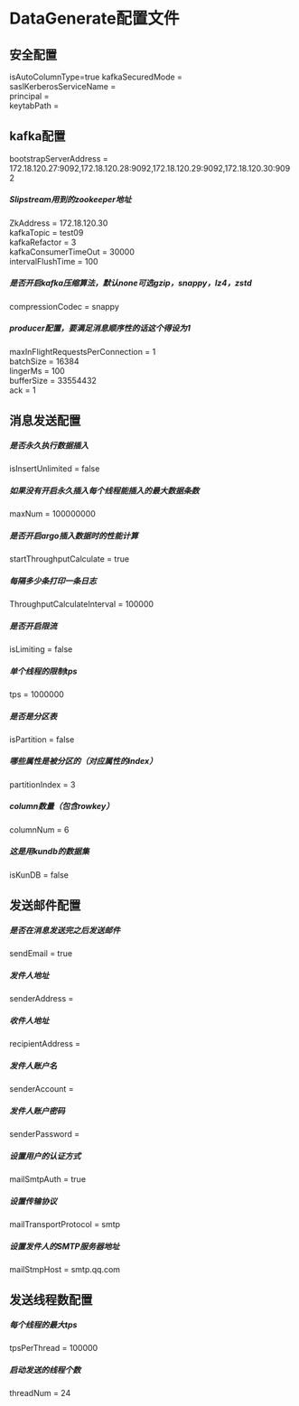 DataGenerate配置文件
====

安全配置
----
isAutoColumnType=true
kafkaSecuredMode = <br>
saslKerberosServiceName = <br>
principal = <br>
keytabPath = 

kafka配置
----
bootstrapServerAddress = 172.18.120.27:9092,172.18.120.28:9092,172.18.120.29:9092,172.18.120.30:9092
##### Slipstream用到的zookeeper地址
ZkAddress = 172.18.120.30 <br>
kafkaTopic = test09 <br>
kafkaRefactor = 3 <br>
kafkaConsumerTimeOut = 30000 <br>
intervalFlushTime = 100
##### 是否开启kafka压缩算法，默认none可选gzip，snappy，lz4，zstd
compressionCodec = snappy
##### producer配置，要满足消息顺序性的话这个得设为1
maxInFlightRequestsPerConnection = 1 <br>
batchSize = 16384 <br>
lingerMs = 100 <br>
bufferSize = 33554432 <br>
ack = 1

消息发送配置
----
##### 是否永久执行数据插入
isInsertUnlimited = false
##### 如果没有开启永久插入每个线程能插入的最大数据条数
maxNum = 100000000
##### 是否开启argo插入数据时的性能计算
startThroughputCalculate = true
##### 每隔多少条打印一条日志
ThroughputCalculateInterval = 100000
##### 是否开启限流
isLimiting = false
##### 单个线程的限制tps
tps = 1000000
##### 是否是分区表
isPartition = false
##### 哪些属性是被分区的（对应属性的index）
partitionIndex = 3
##### column数量（包含rowkey）
columnNum = 6
##### 这是用kundb的数据集
isKunDB = false

发送邮件配置
----
##### 是否在消息发送完之后发送邮件
sendEmail = true
##### 发件人地址
senderAddress = 
##### 收件人地址
recipientAddress = 
##### 发件人账户名
senderAccount = 
##### 发件人账户密码
senderPassword =
##### 设置用户的认证方式
mailSmtpAuth = true
##### 设置传输协议
mailTransportProtocol = smtp
##### 设置发件人的SMTP服务器地址
mailStmpHost = smtp.qq.com


发送线程数配置
----
##### 每个线程的最大tps
tpsPerThread = 100000
##### 启动发送的线程个数
threadNum = 24

